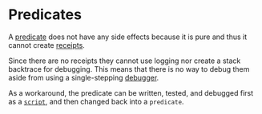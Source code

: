 # Predicates

A [predicate](../../language/program-types/predicate.md) does not have any side effects because it is pure and thus it cannot create [receipts](https://github.com/FuelLabs/fuel-specs/blob/master/src/abi/receipts.md).

Since there are no receipts they cannot use logging nor create a stack backtrace for debugging. This means that there is no way to debug them aside from using a single-stepping [debugger](../../../../../../forc-plugins/forc-debug/README.md).

As a workaround, the predicate can be written, tested, and debugged first as a [`script`](../../language/program-types/script.md), and then changed back into a `predicate`.
